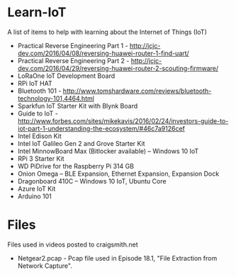 # Learn-IoT

A list of items to help with learning about the Internet of Things (IoT)
* Practical Reverse Engineering Part 1 - http://jcjc-dev.com/2016/04/08/reversing-huawei-router-1-find-uart/
* Practical Reverse Engineering Part 2 - http://jcjc-dev.com/2016/04/29/reversing-huawei-router-2-scouting-firmware/
* LoRaOne IoT Development Board
* RPi IoT HAT
* Bluetooth 101 - http://www.tomshardware.com/reviews/bluetooth-technology-101,4464.html
* Sparkfun IoT Starter Kit with Blynk Board
* Guide to IoT  - http://www.forbes.com/sites/mikekavis/2016/02/24/investors-guide-to-iot-part-1-understanding-the-ecosystem/#46c7a9126cef
* Intel Edison Kit
* Intel IoT Galileo Gen 2 and Grove Starter Kit
* Intel MinnowBoard Max (Bitlocker available) – Windows 10 IoT
* RPi 3 Starter Kit
* WD PiDrive for the Raspberry Pi 314 GB
* Onion Omega – BLE Expansion, Ethernet Expansion, Expansion Dock
* Dragonboard 410C – Windows 10 IoT, Ubuntu Core
* Azure IoT Kit
* Arduino 101

# Files

Files used in videos posted to craigsmith.net
* Netgear2.pcap - Pcap file used in Episode 18.1, "File Extraction from Network Capture".
